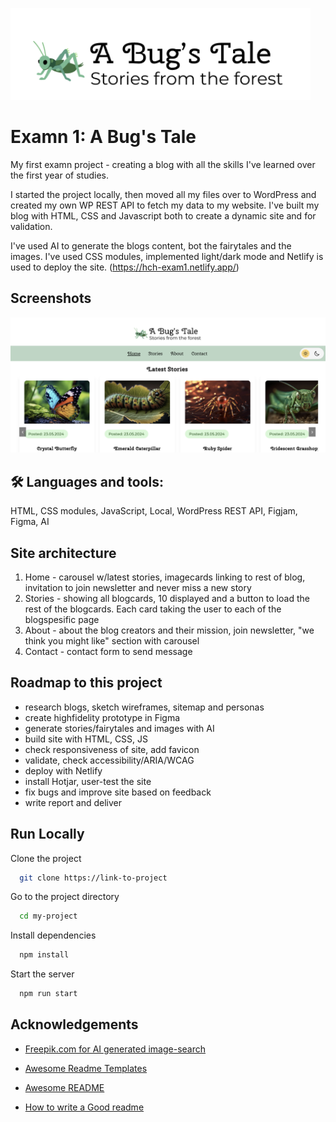 
![Logo](/images/screenshot-logo.png)


# Examn 1: A Bug's Tale

My first examn project -  creating a blog with all the skills I've learned over the first year of studies.

I started the project locally, then moved all my files over to WordPress and created my own WP REST API to fetch my data to my website. I've built my blog with HTML, CSS and Javascript both to create a dynamic site and for validation.

I've used AI to generate the blogs content, bot the fairytales and the images. I've used CSS modules, implemented light/dark mode and Netlify is used to deploy the site. (https://hch-exam1.netlify.app/)


## Screenshots

![Screenshot](/images/Screenshot-bugs-tale.png)


## 🛠 Languages and tools:
HTML, CSS modules, JavaScript, Local, WordPress REST API, Figjam, Figma, AI


## Site architecture
1. Home - carousel w/latest stories, imagecards linking to rest of blog, invitation to join newsletter and never miss a new story
2. Stories - showing all blogcards, 10 displayed and a button to load the rest of the blogcards. Each card taking the user to each of the blogspesific page
3. About - about the blog creators and their mission, join newsletter, "we think you might like" section with carousel
4. Contact - contact form to send message
## Roadmap to this project

- research blogs, sketch wireframes, sitemap and personas
- create highfidelity prototype in Figma
- generate stories/fairytales and images with AI
- build site with HTML, CSS, JS
- check responsiveness of site, add favicon
- validate, check accessibility/ARIA/WCAG
- deploy with Netlify
- install Hotjar, user-test the site
- fix bugs and improve site based on feedback
- write report and deliver


## Run Locally

Clone the project

```bash
  git clone https://link-to-project
```

Go to the project directory

```bash
  cd my-project
```

Install dependencies

```bash
  npm install
```

Start the server

```bash
  npm run start
```


## Acknowledgements
 - [Freepik.com for AI generated image-search](https://www.freepik.com/free-ai-image/beautiful-landscape-from-magazine-coming-life_133598310.htm#fromView=search&page=1&position=10&uuid=e3e1e738-5243-43f2-8d91-317de3f31d9f)


 - [Awesome Readme Templates](https://awesomeopensource.com/project/elangosundar/awesome-README-templates)
 - [Awesome README](https://github.com/matiassingers/awesome-readme)
 - [How to write a Good readme](https://bulldogjob.com/news/449-how-to-write-a-good-readme-for-your-github-project)